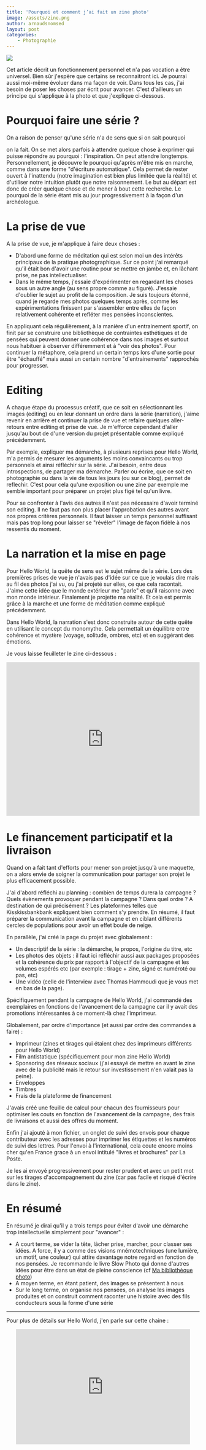 ```yaml
---
title: 'Pourquoi et comment j’ai fait un zine photo'
image: /assets/zine.png
author: arnaudsnomsed
layout: post
categories:
    - Photographie
---
```


![](/assets/zine.png)

Cet article décrit un fonctionnement personnel et n'a pas vocation a
être universel. Bien sûr j'espère que certains se
reconnaitront ici. Je pourrai aussi moi-même évoluer dans ma façon de
voir. Dans tous les cas, j'ai besoin de poser les choses par écrit
pour avancer. C'est d'ailleurs un principe qui s'applique à la photo
et que j'explique ci-dessous.

# Pourquoi faire une série ?

On a raison de penser qu'une série n'a de sens que si on sait pourquoi
<!-- more -->
on la fait. On se met alors parfois à attendre quelque chose à
exprimer qui puisse répondre au pourquoi : l'inspiration. On peut
attendre longtemps. Personnellement, je découvre le pourquoi qu'après
m'être mis en marche, comme dans une forme "d'écriture
automatique". Cela permet de rester ouvert à l'inattendu (notre
imagination est bien plus limitée que la réalité) et d'utiliser notre
intuition plutôt que notre raisonnement.  Le but au départ est donc de
créer quelque chose et de mener à bout cette recherche. Le pourquoi de
la série étant mis au jour progressivement à la façon d'un
archéologue.


# La prise de vue

A la prise de vue, je m'applique à faire deux choses :

- D'abord une forme de méditation qui est selon moi un des intérêts
  principaux de la pratique photographique. Sur ce point j'ai remarqué
  qu'il était bon d'avoir une routine pour se mettre en jambe et, en
  lâchant prise, ne pas intellectualiser.
- Dans le même temps, j'essaie d'expérimenter en regardant les choses
  sous un autre angle (au sens propre comme au figuré). J'essaie
  d'oublier le sujet au profit de la composition. Je suis toujours
  étonné, quand je regarde mes photos quelques temps après, comme les
  expérimentations finissent par s'assembler entre elles de façon 
  relativement cohérente et refléter mes pensées inconscientes.

En appliquant cela régulièrement, à la manière d'un entrainement
sportif, on finit par se construire une bibliothèque de contraintes
esthétiques et de pensées qui peuvent donner une cohérence dans nos
images et surtout nous habituer à observer différemment et à "voir des
photos". Pour continuer la métaphore, cela prend un certain temps lors
d'une sortie pour être "échauffé" mais aussi un certain nombre
"d'entrainements" rapprochés pour progresser.


# Editing

A chaque étape du processus créatif, que ce soit en sélectionnant les
images (editing) ou en leur donnant un ordre dans la série
(narration), j'aime revenir en arrière et continuer la prise de vue et
refaire quelques aller-retours entre editing et prise de vue. Je
m'efforce cependant d'aller jusqu'au bout de d'une version du projet
présentable comme expliqué précédemment.

Par exemple, expliquer ma démarche, à plusieurs reprises pour Hello
World, m'a permis de mesurer les arguments les moins convaincants ou
trop personnels et ainsi réfléchir sur la série. J'ai besoin, entre
deux introspections, de partager ma démarche. Parler ou écrire, que ce
soit en photographie ou dans la vie de tous les jours (ou sur ce
blog), permet de reflechir. C'est pour cela qu'une exposition ou une
zine par exemple me semble important pour préparer un projet plus figé
tel qu'un livre.

Pour se confronter à l'avis des autres il n'est pas nécessaire d'avoir
terminé son editing. Il ne faut pas non plus placer l'approbation des
autres avant nos propres critères personnels. Il faut laisser un temps
personnel suffisant mais pas trop long pour laisser se "révéler"
l'image de façon fidèle à nos ressentis du moment.


# La narration et la mise en page

Pour Hello World, la quête de sens est le sujet même de la série. Lors
des premières prises de vue je n'avais pas d'idée sur ce que je
voulais dire mais au fil des photos j'ai vu, ou j'ai projeté sur elles,
ce que cela racontait. J'aime cette idée que le monde extérieur me
"parle" et qu'il raisonne avec mon monde intérieur. Finalement je
projette ma réalité. Et cela est permis grâce à la marche et une forme
de méditation comme expliqué précédemment.

Dans Hello World, la narration s'est donc construite autour de cette
quête en utilisant le concept du monomythe. Cela permettait un
équilibre entre cohérence et mystère (voyage, solitude, ombres, etc)
et en suggérant des émotions.


Je vous laisse feuilleter le zine ci-dessous :

<iframe id="data-blurb-bookshare-11130404" data-bindattr-125="125"
		height="400px" data-bindattr-126="126"
		width="100%" data-bindattr-127="127"
		src="https://www.blurb.fr/bookshare/app/index.html?bookId=11130404" data-bindattr-128="128"
		frameborder=0
		allowfullscreen=''
		onload='this.focus()'
		scrolling='no'>
		</iframe>

# Le financement participatif et la livraison

Quand on a fait tant d'efforts pour mener son projet jusqu'à une
maquette, on a alors envie de soigner la communication pour partager
son projet le plus efficacement possible.

J'ai d'abord réfléchi au planning : combien de temps durera la
campagne ? Quels évènements provoquer pendant la campagne ? Dans quel
ordre ? A destination de qui précisément ? Les plateformes telles que
Kisskissbankbank expliquent bien comment s'y prendre. En résumé, il
faut préparer la communication avant la campagne et en ciblant
différents cercles de populations pour avoir un effet boule de neige.

En parallèle, j'ai créé la page du projet avec globalement :

- Un descriptif de la série : la démarche, le propos, l'origine du
  titre, etc
- Les photos des objets : il faut ici réfléchir aussi aux packages
  proposées et la cohérence du prix par rapport à l'objectif de la
  campagne et les volumes espérés etc (par exemple : tirage + zine,
  signé et numéroté ou pas, etc)
- Une vidéo (celle de l'interview avec Thomas Hammoudi que je vous met
  en bas de la page).

Spécifiquement pendant la campagne de Hello World, j'ai commandé des
exemplaires en fonctions de l'avancement de la campagne car il y avait
des promotions intéressantes à ce moment-là chez l'imprimeur.

Globalement, par ordre d'importance (et aussi par ordre des commandes
à faire) :

- Imprimeur (zines et tirages qui étaient chez des imprimeurs
  différents pour Hello World)
- Film antistatique (spécifiquement pour mon zine Hello World)
- Sponsoring des réseaux sociaux (j'ai essayé de mettre en avant le
  zine avec de la publicité mais le retour sur investissement n'en
  valait pas la peine).
- Enveloppes
- Timbres
- Frais de la plateforme de financement

J'avais créé une feuille de calcul pour chacun des fournisseurs pour
optimiser les couts en fonction de l'avancement de la campagne, des
frais de livraisons et aussi des offres du moment.

Enfin j'ai ajouté à mon fichier, un onglet de suivi des envois pour
chaque contributeur avec les adresses pour imprimer les étiquettes et
les numéros de suivi des lettres. Pour l'envoi à l'international, cela
coute encore moins cher qu'en France grace à un envoi intitulé "livres
et brochures" par La Poste.

Je les ai envoyé progressivement pour rester prudent et avec un petit
mot sur les tirages d'accompagnement du zine (car pas facile et risqué
d'écrire dans le zine).


# En résumé

En résumé je dirai qu'il y a trois temps pour éviter d'avoir une
démarche trop intellectuelle simplement pour "avancer" :

- A court terme, se vider la tête, lâcher prise, marcher, pour classer
  ses idées. A force, il y a comme des visions mnémotechniques (une
  lumière, un motif, une couleur) qui attire davantage notre regard
  en fonction de nos pensées. Je recommande le livre Slow Photo qui
  donne d'autres idées pour être dans un état de pleine conscience (cf
  [Ma bibliothèque
  photo](https://arnaudsnomsed.github.io/photographie/2022/12/01/bibliotheque-photo.html))
- A moyen terme, en étant patient, des images se présentent à nous
- Sur le long terme, on organise nos pensées, on analyse les images
  produites et on construit comment raconter une histoire avec des
  fils conducteurs sous la forme d'une série

-----

Pour plus de détails sur Hello World, j'en parle sur cette chaine :

<center>
<iframe width="90%" height="300" src="https://www.youtube.com/embed/4ooAYXZDruc" title="YouTube video player" frameborder="0" allow="accelerometer; autoplay; clipboard-write; encrypted-media; gyroscope; picture-in-picture; web-share" allowfullscreen></iframe>
</center>

